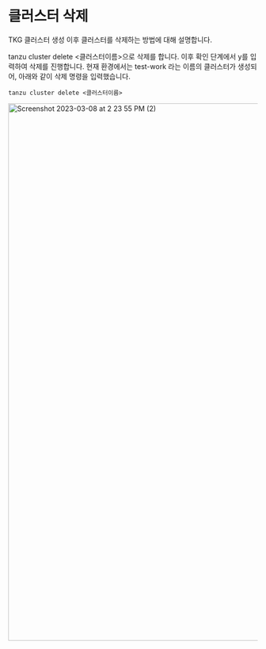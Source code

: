 # 클러스터 삭제

TKG 클러스터 생성 이후 클러스터를 삭제하는 방법에 대해 설명합니다.

tanzu cluster delete <클러스터이름>으로 삭제를 합니다. 이후 확인 단계에서 y를 입력하여 삭제를 진행합니다. 현재 환경에서는 test-work 라는 이름의 클러스터가 생성되어, 아래와 같이 삭제 명령을 입력했습니다.

~~~
tanzu cluster delete <클러스터이름>
~~~

<img width="1085" alt="Screenshot 2023-03-08 at 2 23 55 PM (2)" src="https://user-images.githubusercontent.com/30145956/223776075-f18d01b1-07ec-4ea2-aca3-78486425b9e9.png">
